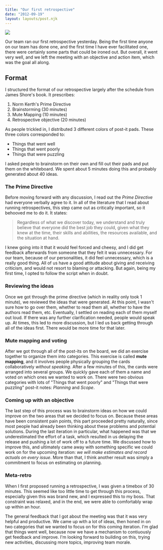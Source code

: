 ```yaml
---
title: "Our first retrospective"
date: "2012-09-19"
layout: layouts/post.njk
---
```


![](images/photo.JPG)

Our team ran our first retrospective yesterday. Being the first time anyone on our team has done one, and the first time I have ever facilitated one, there were certainly some parts that could be ironed out. But overall, it went very well, and we left the meeting with an objective and action item, which was the goal all along.

## Format

I structured the format of our retrospective largely after the schedule from James Shore's book. It prescribes:

1. Norm Kerth's Prime Directive
2. Brainstorming (30 minutes)
3. Mute Mapping (10 minutes)
4. Retrospective objective (20 minutes)

As people trickled in, I distributed 3 different colors of post-it pads. These three colors corresponded to:

- Things that went well
- Things that went poorly
- Things that were puzzling

I asked people to brainstorm on their own and fill out their pads and put them on the whiteboard. We spent about 5 minutes doing this and probably generated about 40 ideas.

### The Prime Directive

Before moving forward with any discussion, I read out the _Prime Directive_ had everyone verbally agree to it. In all of the literature that I read about running retrospectives, this step came out as critically important, so it behooved me to do it. It states:

> Regardless of what we discover today, we understand and truly believe that everyone did the best job they could, given what they knew at the time, their skills and abilities, the resources available, and the situation at hand.

I knew going into it that it would feel forced and cheesy, and I did get feedback afterwards from someone that they felt it was unnecessary. For our team, because of our personalities, it did feel unnecessary, which is a really good thing. All of us have a good attitude about giving and receiving criticism, and would not resort to blaming or attacking. But again, being my first time, I opted to follow the script when in doubt.

### Reviewing the ideas

Once we got through the prime directive (which in reality only took 1 minute), we reviewed the ideas that were generated. At this point, I wasn't sure how to go over them, whether to read them all, whether to have the authors read them, etc. Eventually, I settled on reading each of them myself out loud. If there was any further clarification needed, people would speak up. At times, this led to more discussion, but I led us back getting through all of the ideas first. There would be more time for that later.

### Mute mapping and voting

After we got through all of the post-its on the board, we did an exercise together to organize them into categories. This exercise is called **mute mapping**, and it involves people physically grouping the cards collaboratively _without speaking_. After a few minutes of this, the cards were arranged into several groups. We quickly gave each of them a name and voted on which ones we wanted to work on. There were two obvious categories with lots of "Things that went poorly" and "Things that were puzzling" post-it notes: _Planning_ and _Scope_.

### Coming up with an objective

The last step of this process was to brainstorm ideas on how we could improve on the two areas that we decided to focus on. Because these areas have been consistent pain points, this part proceeded pretty naturally, since most people had already been thinking about these problems and potential solutions. During the last iteration in particular, what happened was that we underestimated the effort of a task, which resulted in us delaying the release and pushing a lot of work off to a future time. We discussed how to improve this, and ultimately came away with something specific we could work on for the upcoming iteration: _we will make estimates and record actuals on every issue_. More than that, I think another result was simply a commitment to focus on estimating on planning.

### Meta-retro

When I first proposed running a retrospective, I was given a timebox of 30 minutes. This seemed like too little time to get through this process, especially given this was brand new, and I expressed this to my boss. That constraint was relaxed, and in the end, we were able to comfortably wrap up within an hour.

The general feedback that I got about the meeting was that it was very helpful and productive. We came up with a lot of ideas, then honed in on two categories that we wanted to focus on for this coming iteration. I'm glad that things went well, because now we have a mechanism to contiuously get feedback and improve. I'm looking forward to building on this, trying new activities, discussing more topics, improving team morale.
